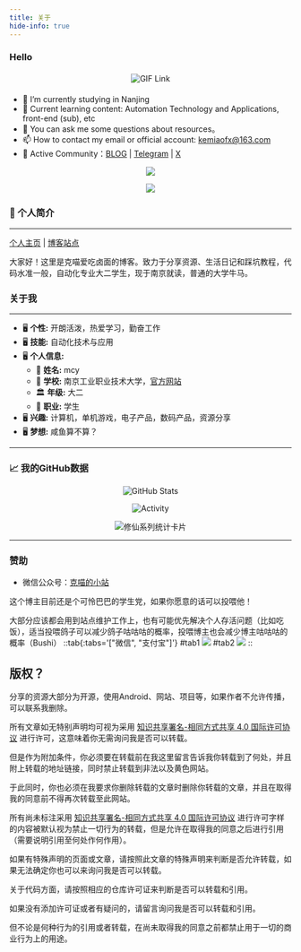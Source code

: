 ```yaml
---
title: 关于
hide-info: true
---
```


### Hello

<div style="text-align: center; margin: 20px 0;">
  <a href="https://blog-v3.kemeow.top/">
    <img 
      src="https://media.giphy.com/media/SWoSkN6DxTszqIKEqv/giphy.gif" 
      alt="GIF Link" 
      height="275" 
      style="max-width: 100%; height: auto; display: inline-block;"
    />
  </a>
</div>

- 🔭 I’m currently studying in Nanjing
- 🌱 Current learning content: Automation Technology and Applications, front-end (sub), etc
- 💬 You can ask me some questions about resources。
- 📫 How to contact my email or official account: kemiaofx@163.com
- 🍉 Active Community：[BLOG](https://blog-v3.kemeow.top) | [Telegram](https://t.me/KemiaoJun) |  [X](https://x.com/kemiaosw/) 

<p align="center">
<img src="https://capsule-render.vercel.app/api?type=waving&color=timeGradient&height=300&&section=header&text=HI%20THERE!&fontSize=90&fontAlign=50&fontAlignY=30&desc=I%20AM%20KeMiao%20%F0%9F%91%8B&descAlign=50&descSize=30&descAlignY=60&animation=twinkling" />
</p>

<p align="center">
<img src="https://readme-typing-svg.demolab.com?font=Orbitron&size=25&pause=1000&center=true&vCenter=true&random=false&width=600&lines=Welcome+to+my+About+page!;I+am+KeMiao+obsessed+with+programming!" />
</p>

### 👋 个人简介 
---
[个人主页](https://kemiao.online) | [博客站点](https://blog-v3.kemeow.top)

大家好！这里是克喵爱吃卤面的博客。致力于分享资源、生活日记和踩坑教程，代码水准一般，自动化专业大二学生，现于南京就读，普通的大学牛马。

### 关于我

---

- 🖥 **个性:** 开朗活泼，热爱学习，勤奋工作
- 🖥 **技能:** 自动化技术与应用
- 🖥 **个人信息:**
    - 🧑 **姓名:** mcy
    - 🏫 **学校:** 南京工业职业技术大学，[官方网站](https://www.niit.edu.cn/)
    - 🏛️ **年级:** 大二
    - 👷 **职业:** 学生
- 🖥 **兴趣:** 计算机，单机游戏，电子产品，数码产品，资源分享
- 🖥 **梦想:** 咸鱼算不算？

---

### 📈 我的GitHub数据

<div align="center">
  <img src="https://github-readme-stats.vercel.app/api?username=Kemeow815" alt="GitHub Stats" />
</div>

<p align="center">
  <a>
    <img src="https://github-readme-activity-graph.vercel.app/graph?username=Kemeow815&theme=github-compact&custom_title=Activity&radius=30&height=300" alt="Activity">
  </a>
</p>

<div align="center">
  <img 
    src="https://github-immortality.vercel.app/api?username=Kemeow815" 
    alt="修仙系列统计卡片" 
    style="max-width: 100%; height: auto;" 
  />
</div>

---

### 赞助

- 微信公众号：[克喵的小站](https://wechat.kemeow.top/)

这个博主目前还是个可怜巴巴的学生党，如果你愿意的话可以投喂他！

大部分应该都会用到站点维护工作上，也有可能优先解决个人存活问题（比如吃饭），适当投喂鸽子可以减少鸽子咕咕咕的概率，投喂博主也会减少博主咕咕咕的概率（Bushi）
::tab{:tabs='["微信", "支付宝"]'}
#tab1
![](https://s2.loli.net/2025/04/13/HQ4lbFfJkpU2R9V.jpg)
#tab2
![](https://s2.loli.net/2025/04/13/HYrnNFOKDZPSv4p.jpg)
::

## 版权？

分享的资源大部分为开源，使用Android、网站、项目等，如果作者不允许传播，可以联系我删除。

所有文章如无特别声明均可视为采用 [知识共享署名-相同方式共享 4.0 国际许可协议](https://creativecommons.org/licenses/by-sa/4.0/) 进行许可，这意味着你无需询问我是否可以转载。

但是作为附加条件，你必须要在转载前在我这里留言告诉我你转载到了何处，并且附上转载的地址链接，同时禁止转载到非法以及黄色网站。

于此同时，你也必须在我要求你删除转载的文章时删除你转载的文章，并且在取得我的同意前不得再次转载至此网站。

所有尚未标注采用 [知识共享署名-相同方式共享 4.0 国际许可协议](https://creativecommons.org/licenses/by-sa/4.0/) 进行许可字样的内容被默认视为禁止一切行为的转载，但是允许在取得我的同意之后进行引用（需要说明引用至何处作何作用）。

如果有特殊声明的页面或文章，请按照此文章的特殊声明来判断是否允许转载，如果无法确定你也可以来询问我是否可以转载。

关于代码方面，请按照相应的仓库许可证来判断是否可以转载和引用。

如果没有添加许可证或者有疑问的，请留言询问我是否可以转载和引用。

但不论是何种行为的引用或者转载，在尚未取得我的同意之前都禁止用于一切的商业行为上的用途。
